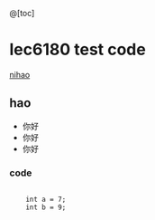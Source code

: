 @[toc]

# lec6180 test code 


[nihao](https://www.jianshu.com/p/20e82ddb37cb)

## hao
  * 你好
  * 你好
  * 你好
### code
<pre><code>
    int a = 7;
    int b = 9;
</code></pre>


